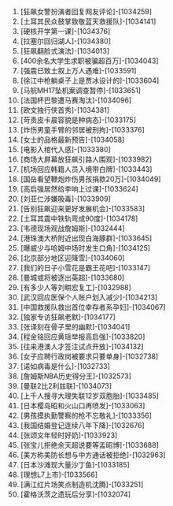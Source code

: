 
1. [狂飙女警扮演者回复网友评论]-[1034259]
1. [土耳其民众鼓掌致敬蓝天救援队]-[1034141]
1. [硬核开学第一课]-[1034376]
1. [拉塞尔回归湖人]-[1034380]
1. [狂飙翻脸式演法]-[1034013]
1. [400余名大学生求职被骗超百万]-[1034043]
1. [强震已致土叙上万人遇难]-[1033591]
1. [徐江中枪躺桌子上是贾冰设计的]-[1033604]
1. [马航MH17坠机案调查暂停]-[1033651]
1. [法国杯巴黎遭马赛淘汰]-[1034096]
1. [欧文独行侠首秀]-[1034381]
1. [苛责皮卡晨容貌是种病态]-[1033175]
1. [炸伤男童手臂的邻居被刑拘]-[1033376]
1. [女士的品格最新预告]-[1034058]
1. [电影入棺代入感]-[1033380]
1. [商场大屏幕放狂飙引路人围观]-[1033982]
1. [机场回应韩籍人员入境带白牌]-[1033443]
1. [国岳看望鞭炮炸伤男孩捐款20万]-[1034049]
1. [高启强居然给李响上过课]-[1033624]
1. [刘亚仁涉嫌吸毒]-[1033909]
1. [告别狂飙迎来更好发展机会]-[1033583]
1. [土耳其震中铁轨弯成90度]-[1034178]
1. [韦德现场观战詹姆斯]-[1032444]
1. [港珠澳大桥附近出现白海豚群]-[1033645]
1. [曝威少与哈姆中场时发生口角]-[1034125]
1. [北京部分地区迎降雪]-[1034060]
1. [我们的日子小雪花是霸王花吧]-[1033147]
1. [曼城或将被逐出英超]-[1033680]
1. [有多少人等刘畊宏复工]-[1032988]
1. [武汉回应医保个人账户划入减少]-[1034213]
1. [中国救援队救出首位幸存者系孕妇]-[1034067]
1. [独家专访狂飙老默]-[1034177]
1. [张译刻在骨子里的幽默]-[1034041]
1. [程金铭回应黄瑶举报高启强]-[1033820]
1. [往来港澳人才签注试点开放]-[1034132]
1. [女子应聘行政岗被要求只要单身]-[1032738]
1. [诺如病毒是什么]-[1032733]
1. [詹姆斯NBA历史得分王]-[1032573]
1. [曼联2比2利兹联]-[1034073]
1. [上千人搜寻大理失联12岁双胞胎]-[1033485]
1. [日本樱岛昭和火山口再喷发]-[1033063]
1. [男孩摸执勤警察的枪不忘敬礼]-[1033356]
1. [我国结婚登记连续八年下降]-[1032676]
1. [张颂文年轻时好奶]-[1033923]
1. [张宝儿拒绝余天超说要等孟昭博]-[1033688]
1. [美方称美防长想与中方通话被拒绝]-[1032963]
1. [日本沙滩现大量沙丁鱼]-[1033185]
1. [理想L7上市]-[1033566]
1. [满江红片场笑点制造机沈腾]-[1033251]
1. [霍格沃茨之遗玩后分享]-[1032074]